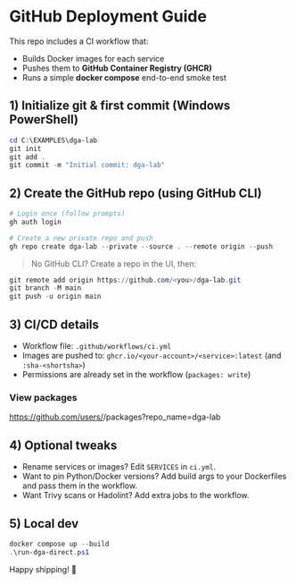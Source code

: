# GitHub Deployment Guide

This repo includes a CI workflow that:
- Builds Docker images for each service
- Pushes them to **GitHub Container Registry (GHCR)**
- Runs a simple **docker compose** end-to-end smoke test

## 1) Initialize git & first commit (Windows PowerShell)
```powershell
cd C:\EXAMPLES\dga-lab
git init
git add .
git commit -m "Initial commit: dga-lab"
```

## 2) Create the GitHub repo (using GitHub CLI)
```powershell
# Login once (follow prompts)
gh auth login

# Create a new private repo and push
gh repo create dga-lab --private --source . --remote origin --push
```

> No GitHub CLI? Create a repo in the UI, then:
```powershell
git remote add origin https://github.com/<you>/dga-lab.git
git branch -M main
git push -u origin main
```

## 3) CI/CD details
- Workflow file: `.github/workflows/ci.yml`
- Images are pushed to: `ghcr.io/<your-account>/<service>:latest` (and `:sha-<shortsha>`)
- Permissions are already set in the workflow (`packages: write`)

### View packages
https://github.com/users/<your-account>/packages?repo_name=dga-lab

## 4) Optional tweaks
- Rename services or images? Edit `SERVICES` in `ci.yml`.
- Want to pin Python/Docker versions? Add build args to your Dockerfiles and pass them in the workflow.
- Want Trivy scans or Hadolint? Add extra jobs to the workflow.

## 5) Local dev
```powershell
docker compose up --build
.\run-dga-direct.ps1
```

Happy shipping! 🚀
